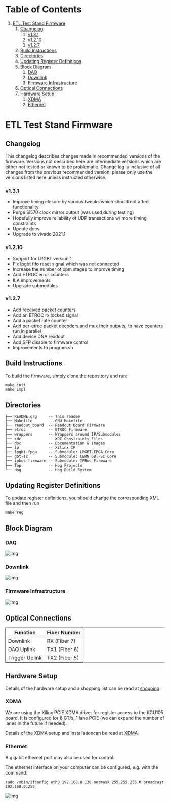 
# Table of Contents

1.  [ETL Test Stand Firmware](#ETL%20Test%20Stand%20Firmware)
    1.  [Changelog](#Changelog)
        1.  [v1.3.1](#v1.3.1)
        2.  [v1.2.10](#v1.2.10)
        3.  [v1.2.7](#v1.2.7)
    2.  [Build Instructions](#Build%20Instructions)
    3.  [Directories](#Directories)
    4.  [Updating Register Definitions](#Updating%20Register%20Definitions)
    5.  [Block Diagram](#Block%20Diagram)
        1.  [DAQ](#DAQ)
        2.  [Downlink](#Downlink)
        3.  [Firmware Infrastructure](#Firmware%20Infrastructure)
    6.  [Optical Connections](#Optical%20Connections)
    7.  [Hardware Setup](#Hardware%20Setup)
        1.  [XDMA](#XDMA)
        2.  [Ethernet](#Ethernet)



<a id="ETL%20Test%20Stand%20Firmware"></a>

# ETL Test Stand Firmware


<a id="Changelog"></a>

## Changelog

This changelog describes changes made in recommended versions of the firmware.
Versions not described here are intermediate versions which are either not tested or known to be problematic.
Change log is inclusive of all changes from the previous recommended version; please only use the versions listed here unless instructed otherwise.


<a id="v1.3.1"></a>

### v1.3.1

-   Improve timing closure by various tweaks which should not affect functionality
-   Purge Si570 clock mirror output (was used during testing)
-   Hopefully improve reliability of UDP transactions w/ more timing constraints
-   Update docs
-   Upgrade to vivado 2021.1


<a id="v1.2.10"></a>

### v1.2.10

-   Support for LPGBT version 1
-   Fix lpgbt fifo reset signal which was not connected
-   Increase the number of xpm stages to improve timing
-   Add ETROC error counters
-   ILA improvements
-   Upgrade submodules


<a id="v1.2.7"></a>

### v1.2.7

-   Add received packet counters
-   Add an ETROC rx locked signal
-   Add a packet rate counter
-   Add per-etroc packet decoders and mux their outputs, to have counters run in parallel
-   Add device DNA readout
-   Add SFP disable to firmware control
-   Improvements to program.sh


<a id="Build%20Instructions"></a>

## Build Instructions

To build the firmware, simply clone the repository and run:

    make init
    make impl


<a id="Directories"></a>

## Directories

    ├── README.org     -- This readme
    ├── Makefile       -- GNU Makefile
    ├── readout_board  -- Readout Board Firmware
    ├── etroc          -- ETROC Firmware
    ├── wrappers       -- Wrappers around IP/Submodules
    ├── xdc            -- XDC Constraints Files
    ├── doc            -- Documentation & Images
    ├── ip             -- Xilinx IP
    ├── lpgbt-fpga     -- Submodule: LPGBT-FPGA Core
    ├── gbt-sc         -- Submodule: CERN GBT-SC Core
    ├── ipbus-firmware -- Submodule: IPBus Firmware
    ├── Top            -- Hog Projects
    └── Hog            -- Hog Build System


<a id="Updating%20Register%20Definitions"></a>

## Updating Register Definitions

To update register definitions, you should change the corresponding XML file and then run

    make reg


<a id="Block%20Diagram"></a>

## Block Diagram


<a id="DAQ"></a>

### DAQ

![img](doc/daq.svg)


<a id="Downlink"></a>

### Downlink

![img](doc/fast_commands.svg)


<a id="Firmware%20Infrastructure"></a>

### Firmware Infrastructure

![img](doc/structure/structure.gv.svg)


<a id="Optical%20Connections"></a>

## Optical Connections

<table border="2" cellspacing="0" cellpadding="6" rules="groups" frame="hsides">


<colgroup>
<col  class="org-left" />

<col  class="org-left" />
</colgroup>
<thead>
<tr>
<th scope="col" class="org-left">Function</th>
<th scope="col" class="org-left">Fiber Number</th>
</tr>
</thead>

<tbody>
<tr>
<td class="org-left">Downlink</td>
<td class="org-left">RX (Fiber 7)</td>
</tr>


<tr>
<td class="org-left">DAQ Uplink</td>
<td class="org-left">TX1 (Fiber 6)</td>
</tr>


<tr>
<td class="org-left">Trigger Uplink</td>
<td class="org-left">TX2 (Fiber 5)</td>
</tr>
</tbody>
</table>


<a id="Hardware%20Setup"></a>

## Hardware Setup

Details of the hardware setup and a shopping list can be read at [shopping](http://etl-rb.web.cern.ch/Setup/test-stand-shopping/).


<a id="XDMA"></a>

### XDMA

We are using the Xilinx PCIE XDMA driver for register access to the KCU105 board. It is configured
for 8 GT/s, 1 lane PCIE (we can expand the number of lanes in the future if needed).

Details of the XDMA setup and installationcan be read at  [XDMA](doc/XDMA.md).


<a id="Ethernet"></a>

### Ethernet

A gigabit ethernet port may also be used for control.

The ethernet interface on your computer can be configured, e.g. with the command:

    sudo /sbin/ifconfig eth0 192.168.0.130 netmask 255.255.255.0 broadcast 192.168.0.255

![img](doc/kcu105.jpg)

